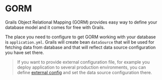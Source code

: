 # GORM

Grails Object Relational Mapping (GORM) provides easy way to define your database model and it comes for free with Grails.

The place you need to configure to get GORM working with your database is `application.yml`. Grails will create bean `dataSource` that will be used for fetching data from database and that will reflect data source configuration you have set there.

> If you want to provide external configuration file, for example you deploy application to several production environments, you can define [external config](http://grails.org/doc/latest/guide/conf.html#configExternalized) and set the data source configuration there.
